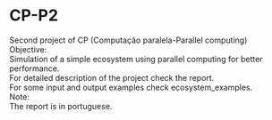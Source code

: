 # CP-P2
Second project of CP (Computação paralela-Parallel computing)<br>
Objective:<br>
Simulation of a simple ecosystem using parallel computing for better performance.<br>
For detailed description of the project check the report.<br>
For some input and output examples check ecosystem_examples.<br>
Note:<br>
The report is in portuguese.<br>
